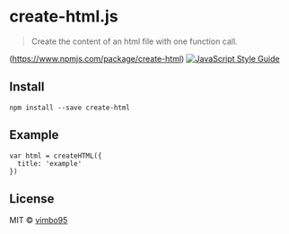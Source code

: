 # create-html.js

> Create the content of an html file with one function call.

(https://www.npmjs.com/package/create-html) [![JavaScript Style Guide](https://img.shields.io/badge/code_style-standard-brightgreen.svg)](https://standardjs.com)

## Install

```
npm install --save create-html
```

## Example

```
var html = createHTML({
  title: 'example'
})
```

## License

MIT © [vimbo95](https://github.com/vimbo95)
